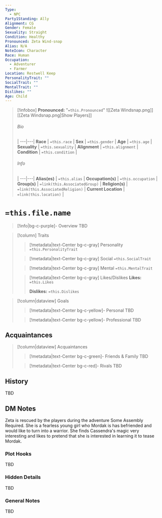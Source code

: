 ```yaml
---
Type:
  - NPC
Party1Standing: Ally
Alignment: CG
Gender: Female
Sexuality: Straight
Condition: Healthy
Pronounced: Zeta Wind-snap
Alias: N/A
NoteIcon: Character
Race: Human
Occupation:
  - Adventurer
  - Farmer
Location: Restwell Keep
PersonalityTrait: ""
SocialTrait: ""
MentalTrait: ""
Dislikes: ""
Age: Child
---
```

> [!infobox]
> **Pronounced:**  "`=this.Pronounced`"
![[Zeta Windsnap.png]]
[[Zeta Windsnap.png|Show Players]]
> ###### Bio
>  |
> ---|---|
> **Race** | `=this.race` |
> **Sex** | `=this.gender` |
> **Age** | `=this.age` |
> **Sexuality** | `=this.sexuality` |
> **Alignment** | `=this.alignment` |
> **Condition** | `=this.condition` |
> ###### Info
>  |
> ---|---|
> **Alias(es)** | `=this.alias` |
> **Occupation(s)** | `=this.occupation` |
> **Group(s)** | `=link(this.AssociatedGroup)` |
> **Religion(s)** | `=link(this.AssociatedReligion)` |
> **Current Location** | `=link(this.location)` |

# **`=this.file.name`**
> [!info|bg-c-purple]- Overview
TBD

> [!column] Traits
>> [!metadata|text-Center bg-c-gray] Personality
>> `=this.PersonalityTrait`
>
>> [!metadata|text-Center bg-c-gray] Social
>> `=this.SocialTrait`
>
>> [!metadata|text-Center bg-c-gray] Mental
>> `=this.MentalTrait`
>
>> [!metadata|text-Center bg-c-gray] Likes/Dislikes
>> **Likes:** `=this.Likes`
>>
>> **Dislikes:** `=this.Dislikes`

> [!column|dataview] Goals
>> [!metadata|text-Center bg-c-yellow]- Personal
>> TBD
>
>> [!metadata|text-Center bg-c-yellow]- Professional
>> TBD
>

## Acquaintances
> [!column|dataview] Acquaintances
>> [!metadata|text-Center bg-c-green]- Friends & Family
>> TBD
>
>> [!metadata|text-Center bg-c-red]- Rivals
>> TBD
>

## History
TBD

## DM Notes
Zeta is rescued by the players during the adventure Some Assembly Required.  She is a fearless young girl who Mordak is has befriended and would like to turn into a warrior.  She finds Cassendra's magic very interesting and likes to pretend that she is interested in learning it to tease Mordak.

### Plot Hooks
TBD

### Hidden Details
TBD

### General Notes
TBD


